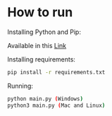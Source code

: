 # How to run

Installing Python and Pip:

Available in this [Link](https://www.python.org/downloads/)

Installing requirements:

```sh
pip install -r requirements.txt
```

Running:

```sh
python main.py (Windows)
python3 main.py (Mac and Linux)
```
